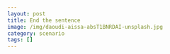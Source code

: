 ```yaml
---
layout: post
title: End the sentence
image: /img/daoudi-aissa-absT1BNRDAI-unsplash.jpg
category: scenario
tags: []
---
```


